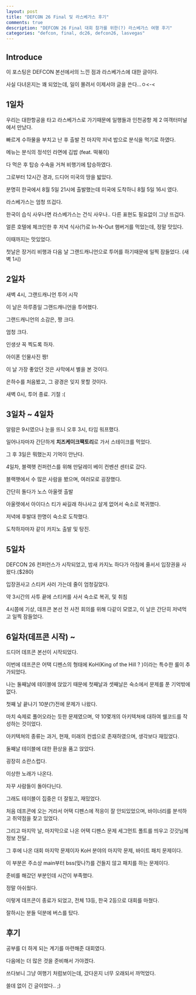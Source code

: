 ```yaml
---
layout: post
title: "DEFCON 26 Final 및 라스베가스 후기"
comments: true
description: "DEFCON 26 Final 대회 참가를 위한(?) 라스베가스 여행 후기"
categories: "defcon, final, dc26, defcon26, lasvegas"
---
```


## Introduce

이 포스팅은 DEFCON 본선에서의 느낀 점과 라스베가스에 대한 글이다.

사실 다녀온지는 꽤 되었는데, 일이 몰려서 이제서야 글을 쓴다...ㅇ<-<

## 1일차

우리는 대한항공을 타고 라스베가스로 가기때문에 일행들과 인천공항 제 2 여객터미널에서 만났다.

빠르게 수하물을 부치고 난 후 출발 전 마지막 저녁 밥으로 분식을 먹기로 하였다.

메뉴는 분식의 정석인 라면에 김밥 (feat. 떡볶이)

다 먹은 후 탑승 수속을 거쳐 비행기에 탑승하였다.

그로부터 12시간 경과, 드디어 미국의 땅을 밟았다.

분명히 한국에서 8월 5일 21시에 출발했는데 미국에 도착하니 8월 5일 16시 였다.

라스베가스는 엄청 뜨겁다.

한국이 습식 사우나면 라스베가스는 건식 사우나.. 다른 표현도 필요없이 그냥 뜨겁다.

얼른 호텔에 체크인한 후 저녁 식사(?)로 In-N-Out 햄버거를 먹었는데, 정말 맛있다.

이때까지는 맛있었다.

첫날은 장거리 비행과 다음 날 그랜드캐니언으로 투어를 하기때문에 일찍 잠들었다. (새벽 1시)

## 2일차

새벽 4시, 그랜드캐니언 투어 시작

이 날은 하루종일 그랜드캐니언을 투어했다.

그랜드캐니언의 소감은, 짱 크다.

엄청 크다.

인생샷 꼭 찍도록 하자.

아이폰 인물사진 짱!

이 날 가장 좋았던 것은 사막에서 별을 본 것이다.

은하수를 처음봤고, 그 광경은 잊지 못할 것이다.

새벽 0시, 투어 종료. 기절 :(

## 3일차 ~ 4일차

알람은 9시였으나 눈을 뜨니 오후 3시, 타임 워프했다.

일어나자마자 간단하게 **치즈케이크팩토리**로 가서 스테이크를 먹었다.

그 후 3일은 뭐했는지 기억이 안난다.

4일차, 블랙햇 컨퍼런스를 위해 만달레이 베이 컨벤션 센터로 갔다.

블랙햇에서 수 많은 사람을 봤으며, 여러모로 굉장했다.

간단히 돌다가 노스 아울렛 출발

아울렛에서 아이다스 티가 싸길래 하나사고 살게 없어서 숙소로 복귀했다.

저녁에 후발대 한명이 숙소로 도착했다.

도착하자마자 같이 카지노 출발 및 탕진.

## 5일차

DEFCON 26 컨퍼런스가 시작되었고, 밤새 카지노 하다가 아침에 줄서서 입장권을 사왔다.($280)

입장권사고 스티커 사러 가는데 줄이 엄청길었다.

약 3시간의 사투 끝에 스티커를 사서 숙소로 복귀, 및 취침

4시쯤에 기상, 데프콘 본선 전 사전 회의를 위해 다같이 모였고, 이 날은 간단히 저녁먹고 일찍 잠들었다.

## 6일차(데프콘 시작) ~

드디어 데프콘 본선이 시작되었다.

이번에 데프콘은 어택 디펜스의 형태에 KoH(King of the Hill ? )이라는 특수한 룰이 추가되었다.

나는 둘째날에 테이블에 앉았기 때문에 첫째날과 셋째날은 숙소에서 문제를 푼 기억밖에 없다.

첫째 날 끝나기 10분(?)전에 문제가 나왔다. 

마치 숙제로 풀어오라는 듯한 문제였으며, 약 10몇개의 아키텍쳐에 대하여 쉘코드를 작성하는 것이었다.

아키텍쳐의 종류는 과거, 현재, 미래의 컨셉으로 존재하였으며, 생각보다 재밌었다.

둘째날 테이블에 대한 환상을 품고 앉았다.

굉장히 소란스럽다.

이상한 노래가 나온다.

자꾸 사람들이 돌아다닌다.

그래도 테이블이 집중은 더 잘됬고, 재밌었다.

처음 데프콘에 오는 거라서 어택 디펜스에 적응이 잘 안되있었으며, 바이너리를 분석하고 취약점을 찾고 있었다.

그리고 마지막 날, 마지막으로 나온 어택 디펜스 문제 세그먼트 폴트를 띄우고 갓갓님께 정보 전달..

그 후에 나온 대회 마지막 문제이자 KoH 분야의 마지막 문제, 바이트 패치 문제이다.

이 부분은 주소상 main부터 bss(맞나?)를 건들지 않고 패치를 하는 문제이다.

준비를 해갔던 부분인데 시간이 부족했다.

정말 아쉬웠다.

이렇게 데프콘이 종료가 되었고, 전체 13등, 한국 2등으로 대회를 마쳤다.

잘하시는 분들 덕분에 버스를 탔다.

## 후기

공부를 더 하게 되는 계기를 마련해준 대회였다.

다음에는 더 많은 것을 준비해서 가야겠다.

쓰다보니 그냥 여행기 처럼보이는데, 갔다온지 너무 오래되서 까먹었다.

쓸데 없이 긴 글이었다.. ;)